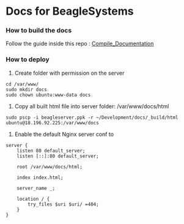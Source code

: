 # Docs for BeagleSystems

### How to build the docs

Follow the guide inside this repo : [Compile_Documentation](./source/howtos/compile_documentation.rst)



### How to deploy

1. Create folder with permission on the server

```
cd /var/www/
sudo mkdir docs
sudo chown ubuntu:www-data docs
```

1. Copy all built html file into server folder: /var/www/docs/html

```
sudo pscp -i beagleserver.ppk -r ~/Development/docs/_build/html ubuntu@18.196.92.225:/var/www/docs
```

1. Enable the default Nginx server conf to

```
server {
    listen 80 default_server;
    listen [::]:80 default_server;

    root /var/www/docs/html;

    index index.html;

    server_name _;

    location / {
        try_files $uri $uri/ =404;
    }
}
```

